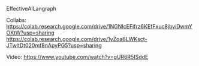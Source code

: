 EffectiveAILangraph

Collabs:
https://colab.research.google.com/drive/1NGNIcEFifrz6KEfFxuc8jbyiDwmYOKtW?usp=sharing
https://colab.research.google.com/drive/1yZoa6LWKsct-JTwltDt020mf8nApyPG5?usp=sharing

Video: https://www.youtube.com/watch?v=gUR6R5ISddE
